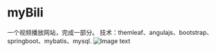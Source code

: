 # myBili
一个视频播放网站，完成一部分。
技术：themleaf、angulajs、bootstrap、springboot、mybatis、mysql.
![Image text](../image/screen.PNG)
